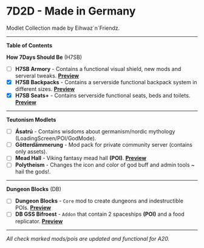 # 7D2D - Made in Germany

Modlet Collection made by Eihwaz´n´Friendz.

--- --- --- --- --- --- --- --- ---

**Table of Contents**

**How 7Days Should Be** (H7SB)

- [ ] **H7SB Armory** - Contains a functional visual shield, new mods and serveral tweaks. [**Preview**](https://www.youtube.com/watch?v=6fr4fM59Bx4)
- [x] **H7SB Backpacks** - Contains a serverside functional backpack system in different sizes. [**Preview**](https://www.youtube.com/watch?v=bTEWDJeKjvE)
- [x] **H7SB Seats+** - Contains serverside functional seats, beds and toilets. [**Preview**](https://www.youtube.com/watch?v=a6ckGaqOIjU)
 
--- --- --- --- --- --- --- --- ---

**Teutonism Modlets**

- [ ] **Ásatrú** - Contains wisdoms about germanism/nordic mythology (LoadingScreen/POI/GodMode).
- [ ] **Götterdämmerung** - Mod pack for private community server (contains only assets).
- [ ] **Mead Hall** - Viking fantasy mead hall **(POI)**. [**Preview**](https://www.youtube.com/watch?v=eY4LHRiHKdc)
- [ ] **Polytheism** - Changes the icon and color of god buff and admin tools ~ hail the gods!.
 
--- --- --- --- --- --- --- --- ---

**Dungeon Blocks** (DB)

- [ ] **Dungeon Blocks** - `Core` mod to create dungeons and indestructible POIs. [**Preview**](https://www.youtube.com/watch?v=va9GKprpzfA)
- [ ] **DB GSS Bifroest** - `Addon` that contain 2 spaceships **(POI)** and a food replicator. [**Preview**](https://www.youtube.com/watch?v=cfCF_4b4Q74)

--- --- --- --- --- --- --- --- ---

*All check marked mods/pois are updated and functional for A20.*
